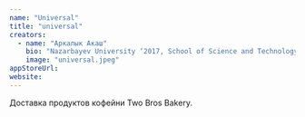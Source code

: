 ```yaml
---
name: "Universal"
title: "universal"
creators:
  - name: "Аркалык Акаш"
    bio: "Nazarbayev University ‘2017, School of Science and Technology, Computer Science. 3-е место, InnCoding Hackathon, Астана, 2014. Создатель игр Running Newton и Spacecon.  "
    image: "universal.jpeg"
appStoreUrl:
website:
---
```


Доставка продуктов кофейни Two Bros Bakery.
